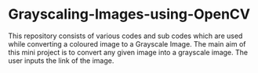 # Grayscaling-Images-using-OpenCV
This repository consists of various codes and sub codes which are used while converting a coloured image to a Grayscale Image. The main aim of this mini project is to convert any given image into a grayscale image. The user inputs the link of the image.
